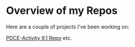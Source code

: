 # Overview of my Repos 

Here are a couple of projects I've been working on: 

[PDCE-Activity 9.1 Repo](https://github.com/GesaJo/PCDE-Activity-9.1)
etc. 
